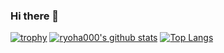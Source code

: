 ### Hi there 👋

[![trophy](https://github-profile-trophy.vercel.app/?username=ryoha000&theme=onedark)](https://github.com/ryo-ma/github-profile-trophy)
[![ryoha000's github stats](https://github-readme-stats.vercel.app/api?username=ryoha000&count_private=true&show_icons=true)](https://github.com/anuraghazra/github-readme-stats)
[![Top Langs](https://github-readme-stats.vercel.app/api/top-langs/?username=ryoha000&langs_count=10&layout=compact)](https://github.com/anuraghazra/github-readme-stats)


<!--
**ryoha000/ryoha000** is a ✨ _special_ ✨ repository because its `README.md` (this file) appears on your GitHub profile.

Here are some ideas to get you started:

- 🔭 I’m currently working on ...
- 🌱 I’m currently learning ...
- 👯 I’m looking to collaborate on ...
- 🤔 I’m looking for help with ...
- 💬 Ask me about ...
- 📫 How to reach me: ...
- 😄 Pronouns: ...
- ⚡ Fun fact: ...
-->
